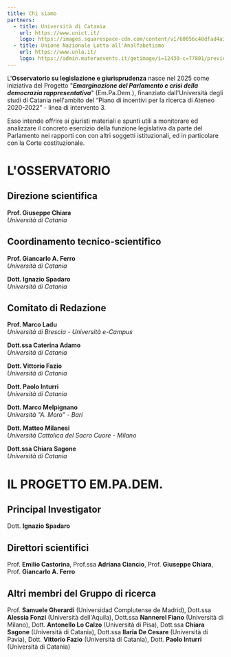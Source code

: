 ```yaml
---
title: Chi siamo
partners:
  - title: Università di Catania
    url: https://www.unict.it/
    logo: https://images.squarespace-cdn.com/content/v1/60056c48dfad4a3649200fc0/1611077270135-4EXXT2EB9JJS30OW6ERW/unict-logo.png?format=750w
  - title: Unione Nazionale Lotta all'Analfabetismo
    url: https://www.unla.it/
    logo: https://admin.materaevents.it/getimage/i=12430-c=77801/preview.jpg
---
```

L'**Osservatorio su legislazione e giurisprudenza** nasce  nel 2025 come iniziativa del Progetto "***Emarginazione del Parlamento e crisi della democrazia rappresentativa***" (Em.Pa.Dem.), finanziato dall'Università degli studi di Catania  nell'ambito del “Piano di incentivi per la ricerca di Ateneo 2020-2022”  - linea di intervento 3.

Esso  intende offrire ai giuristi materiali e spunti utili a monitorare ed analizzare  il concreto esercizio della funzione legislativa da parte del Parlamento nei rapporti con con altri soggetti istituzionali, ed in particolare con la Corte costituzionale.

# **L'OSSERVATORIO**

## Direzione scientifica

**Prof. Giuseppe Chiara**\
*Università di Catania*

## Coordinamento tecnico-scientifico

**Prof. Giancarlo A. Ferro**\
*Università di Catania*

**Dott. Ignazio Spadaro**\
*Università di Catania*

## Comitato di Redazione

**Prof. Marco Ladu**  \
*Università di Brescia - Università e-Campus*

**Dott.ssa Caterina Adamo** \
*Università di Catania*

**Dott. Vittorio Fazio** \
*Università di Catania*

**Dott. Paolo Inturri**\
*Università di Catania*

**Dott. Marco Melpignano**\
*Università "A. Moro" - Bari*

**Dott. Matteo Milanesi** \
*Università Cattolica del Sacro Cuore - Milano*

**Dott.ssa Chiara Sagone** \
*Università di Catania*

# **IL PROGETTO EM.PA.DEM.**

## Principal Investigator

Dott. **Ignazio Spadaro** 

## Direttori scientifici

Prof. **Emilio Castorina**, Prof.ssa **Adriana Ciancio**, Prof. **Giuseppe Chiara**, Prof. **Giancarlo A. Ferro**

## Altri membri del Gruppo di ricerca

Prof. **Samuele Gherardi** (Universidad Complutense de Madrid), Dott.ssa **Alessia Fonzi** (Università dell'Aquila), Dott.ssa **Nannerel Fiano** (Università di Milano), Dott. **Antonello Lo Calzo** (Università di Pisa), Dott.ssa **Chiara Sagone** (Università di Catania), Dott.ssa **Ilaria De Cesare** (Università di Pavia), Dott. **Vittorio Fazio** (Università di Catania), Dott. **Paolo Inturri** (Università di Catania)
